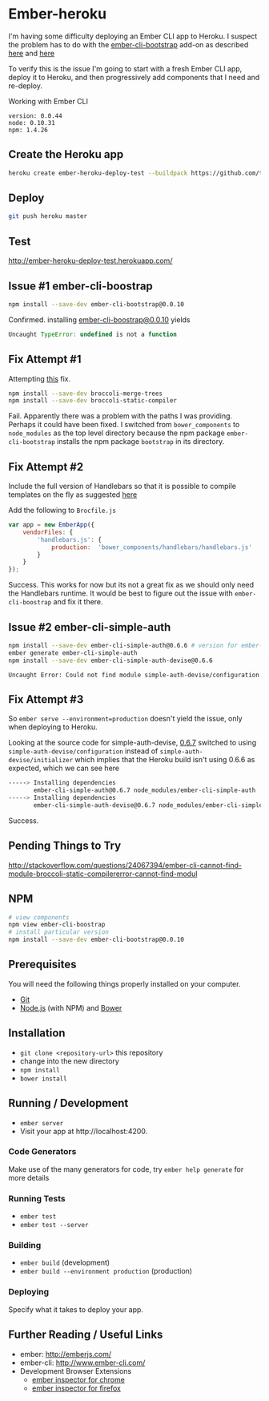 # Ember-heroku

I'm having some difficulty deploying an Ember CLI app to Heroku. I suspect the problem has to do with the [ember-cli-bootstrap](https://github.com/dockyard/ember-cli-bootstrap) add-on as described [here](https://github.com/ember-addons/bootstrap-for-ember/issues/168) and [here](https://github.com/stefanpenner/ember-cli/issues/1727)

To verify this is the issue I'm going to start with a fresh Ember CLI app, deploy it to Heroku, and then progressively add components that I need and re-deploy.

Working with Ember CLI

```
version: 0.0.44
node: 0.10.31
npm: 1.4.26
```

## Create the Heroku app

```bash
heroku create ember-heroku-deploy-test --buildpack https://github.com/tonycoco/heroku-buildpack-ember-cli.git
```

## Deploy

```bash
git push heroku master
```

## Test

<http://ember-heroku-deploy-test.herokuapp.com/>

## Issue #1 ember-cli-boostrap

```bash
npm install --save-dev ember-cli-bootstrap@0.0.10
```

Confirmed. installing ember-cli-boostrap@0.0.10 yields

``` javascript
Uncaught TypeError: undefined is not a function 
```

## Fix Attempt #1

Attempting [this](https://github.com/ember-addons/bootstrap-for-ember/issues/168) fix.

```bash
npm install --save-dev broccoli-merge-trees
npm install --save-dev broccoli-static-compiler
```

Fail. Apparently there was a problem with the paths I was providing. Perhaps it could have been fixed. I switched from `bower_components` to `node_modules` as the top level directory because the npm package `ember-cli-bootstrap` installs the npm package `bootstrap` in its directory.

## Fix Attempt #2

Include the full version of Handlebars so that it is possible to compile templates on the fly as suggested [here](https://github.com/stefanpenner/ember-cli/issues/972)

Add the following to `Brocfile.js`

```javascript
var app = new EmberApp({
    vendorFiles: {
        'handlebars.js': {
            production:  'bower_components/handlebars/handlebars.js'
        }
    }
});
```

Success. This works for now but its not a great fix as we should only need the Handlebars runtime. It would be best to figure out the issue with `ember-cli-boostrap` and fix it there.

## Issue #2 ember-cli-simple-auth

```bash
npm install --save-dev ember-cli-simple-auth@0.6.6 # version for ember-cli 0.0.44
ember generate ember-cli-simple-auth
npm install --save-dev ember-cli-simple-auth-devise@0.6.6
```

```
Uncaught Error: Could not find module simple-auth-devise/configuration
```

## Fix Attempt #3

So `ember serve --environment=production` doesn't yield the issue, only when deploying to Heroku.

Looking at the source code for simple-auth-devise, [0.6.7](https://github.com/simplabs/ember-cli-simple-auth-devise/commit/d135e3e7e4ba697ecddc316360658638c0eab3fa) switched to using `simple-auth-devise/configuration` instead of `simple-auth-devise/initializer` which implies that the Heroku build isn't using 0.6.6 as expected, which we can see here

```bash
-----> Installing dependencies       
       ember-cli-simple-auth@0.6.7 node_modules/ember-cli-simple-auth
-----> Installing dependencies
       ember-cli-simple-auth-devise@0.6.7 node_modules/ember-cli-simple-auth-devise
```

Success.

## Pending Things to Try

<http://stackoverflow.com/questions/24067394/ember-cli-cannot-find-module-broccoli-static-compilererror-cannot-find-modul>

## NPM

``` bash
# view components
npm view ember-cli-boostrap
# install particular version
npm install --save-dev ember-cli-bootstrap@0.0.10

```

## Prerequisites

You will need the following things properly installed on your computer.

* [Git](http://git-scm.com/)
* [Node.js](http://nodejs.org/) (with NPM) and [Bower](http://bower.io/)

## Installation

* `git clone <repository-url>` this repository
* change into the new directory
* `npm install`
* `bower install`

## Running / Development

* `ember server`
* Visit your app at http://localhost:4200.

### Code Generators

Make use of the many generators for code, try `ember help generate` for more details

### Running Tests

* `ember test`
* `ember test --server`

### Building

* `ember build` (development)
* `ember build --environment production` (production)

### Deploying

Specify what it takes to deploy your app.

## Further Reading / Useful Links

* ember: http://emberjs.com/
* ember-cli: http://www.ember-cli.com/
* Development Browser Extensions
  * [ember inspector for chrome](https://chrome.google.com/webstore/detail/ember-inspector/bmdblncegkenkacieihfhpjfppoconhi)
  * [ember inspector for firefox](https://addons.mozilla.org/en-US/firefox/addon/ember-inspector/)

